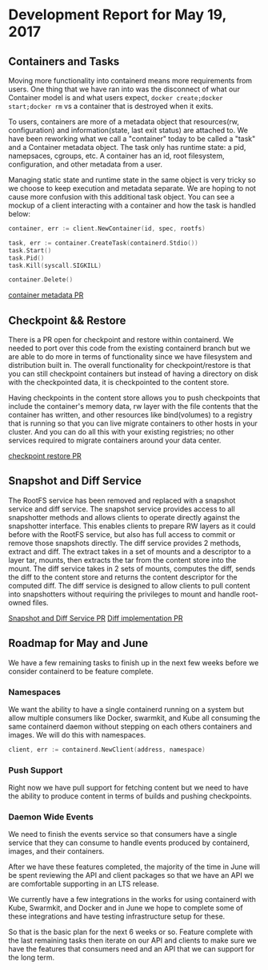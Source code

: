 # Development Report for May 19, 2017

## Containers and Tasks

Moving more functionality into containerd means more requirements from users.  One thing that we have ran into was the disconnect of what our Container model is and what users expect, `docker create;docker start;docker rm` vs a container that is destroyed when it exits.

To users, containers are more of a metadata object that resources(rw, configuration) and information(state, last exit status) are attached to.  We have been reworking what we call a "container" today to be called a "task" and a Container metadata object.  The task only has runtime state:  a pid, namepsaces, cgroups, etc.  A container has an id, root filesystem, configuration, and other metadata from a user.

Managing static state and runtime state in the same object is very tricky so we choose to keep execution and metadata separate.  We are hoping to not cause more confusion with this additional task object.  You can see a mockup of a client interacting with a container and how the task is handled below:

```go
container, err := client.NewContainer(id, spec, rootfs)

task, err := container.CreateTask(containerd.Stdio())
task.Start()
task.Pid()
task.Kill(syscall.SIGKILL)

container.Delete()
```

[container metadata PR](https://github.com/containerd/containerd/pull/859)

## Checkpoint && Restore

There is a PR open for checkpoint and restore within containerd.  We needed to port over this code from the existing containerd branch but we are able to do more in terms of functionality since we have filesystem and distribution built in.  The overall functionality for checkpoint/restore is that you can still checkpoint containers but instead of having a directory on disk with the checkpointed data, it is checkpointed to the content store.

Having checkpoints in the content store allows you to push checkpoints that include the container's memory data, rw layer with the file contents that the container has written, and other resources like bind(volumes) to a registry that is running so that you can live migrate containers to other hosts in your cluster.  And you can do all this with your existing registries; no other services required to migrate containers around your data center.

[checkpoint restore PR](https://github.com/containerd/containerd/pull/862)

## Snapshot and Diff Service

The RootFS service has been removed and replaced with a snapshot service and
diff service. The snapshot service provides access to all snapshotter methods
and allows clients to operate directly against the snapshotter interface. This
enables clients to prepare RW layers as it could before with the RootFS service,
but also has full access to commit or remove those snapshots directly. The diff
service provides 2 methods, extract and diff. The extract takes in a set of
mounts and a descriptor to a layer tar, mounts, then extracts the tar from the
content store into the mount. The diff service takes in 2 sets of mounts,
computes the diff, sends the diff to the content store and returns the content
descriptor for the computed diff. The diff service is designed to allow clients
to pull content into snapshotters without requiring the privileges to mount and
handle root-owned files.

[Snapshot and Diff Service PR](https://github.com/containerd/containerd/pull/849)
[Diff implementation PR](https://github.com/containerd/containerd/pull/863)

## Roadmap for May and June

We have a few remaining tasks to finish up in the next few weeks before we consider containerd to be feature complete.

### Namespaces

We want the ability to have a single containerd running on a system but allow multiple consumers like Docker, swarmkit, and Kube all consuming the same containerd daemon without stepping on each others containers and images.  We will do this with namespaces.

```go
client, err := containerd.NewClient(address, namespace)
```

### Push Support

Right now we have pull support for fetching content but we need to have the ability to produce content in terms of builds and pushing checkpoints.

### Daemon Wide Events

We need to finish the events service so that consumers have a single service that they can consume to handle events produced by containerd, images, and their containers.


After we have these features completed, the majority of the time in June will be spent reviewing the API and client packages so that we have an API we are comfortable supporting in an LTS release.

We currently have a few integrations in the works for using containerd with Kube, Swarmkit, and Docker and in June we hope to complete some of these integrations and have testing infrastructure setup for these.

So that is the basic plan for the next 6 weeks or so.  Feature complete with the last remaining tasks then iterate on our API and clients to make sure we have the features that consumers need and an API that we can support for the long term.
